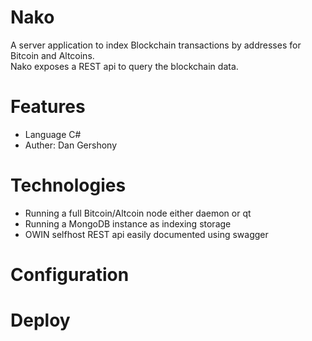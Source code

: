 # Nako
A server application to index Blockchain transactions by addresses for Bitcoin and Altcoins.  
Nako exposes a REST api to query the blockchain data.

# Features
- Language C#
- Auther: Dan Gershony

# Technologies
- Running a full Bitcoin/Altcoin node either daemon or qt 
- Running a MongoDB instance as indexing storage
- OWIN selfhost REST api easily documented using swagger

# Configuration


# Deploy
